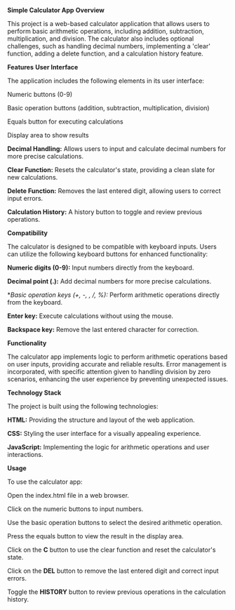 **Simple Calculator App**
**Overview**

This project is a web-based calculator application that allows users to perform basic arithmetic operations, including addition, subtraction, multiplication, and division. The calculator also includes optional challenges, such as handling decimal numbers, implementing a 'clear' function, adding a delete function, and a calculation history feature.

**Features**
**User Interface**

The application includes the following elements in its user interface:

Numeric buttons (0-9)

Basic operation buttons (addition, subtraction, multiplication, division)

Equals button for executing calculations

Display area to show results

**Decimal Handling:** Allows users to input and calculate decimal numbers for more precise calculations.

**Clear Function:** Resets the calculator's state, providing a clean slate for new calculations.

**Delete Function:** Removes the last entered digit, allowing users to correct input errors.

**Calculation History:** A history button to toggle and review previous operations.

**Compatibility**

The calculator is designed to be compatible with keyboard inputs. Users can utilize the following keyboard buttons for enhanced functionality:

**Numeric digits (0-9):** Input numbers directly from the keyboard.

**Decimal point (.):** Add decimal numbers for more precise calculations.

**Basic operation keys (+, -, *, /, %):** Perform arithmetic operations directly from the keyboard.

**Enter key:** Execute calculations without using the mouse.

**Backspace key:** Remove the last entered character for correction.

**Functionality**

The calculator app implements logic to perform arithmetic operations based on user inputs, providing accurate and reliable results. Error management is incorporated, with specific attention given to handling division by zero scenarios, enhancing the user experience by preventing unexpected issues.

**Technology Stack**

The project is built using the following technologies:

**HTML:** Providing the structure and layout of the web application.

**CSS:** Styling the user interface for a visually appealing experience.

**JavaScript:** Implementing the logic for arithmetic operations and user interactions.

**Usage**

To use the calculator app:

Open the index.html file in a web browser.

Click on the numeric buttons to input numbers.

Use the basic operation buttons to select the desired arithmetic operation.

Press the equals button to view the result in the display area.

Click on the **C** button to use the clear function and reset the calculator's state.

Click on the **DEL** button to remove the last entered digit and correct input errors.

Toggle the **HISTORY** button to review previous operations in the calculation history.

